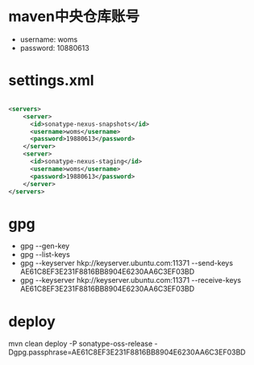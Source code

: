 # maven中央仓库账号

* username: woms
* password: 10880613 


# settings.xml

```xml

<servers>
    <server>
      <id>sonatype-nexus-snapshots</id>
      <username>woms</username>
      <password>19880613</password>
    </server>
    <server>
      <id>sonatype-nexus-staging</id>
      <username>woms</username>
      <password>19880613</password>
    </server>
</servers>

```

# gpg

- gpg --gen-key
- gpg --list-keys
- gpg --keyserver hkp://keyserver.ubuntu.com:11371 --send-keys AE61C8EF3E231F8816BB8904E6230AA6C3EF03BD
- gpg --keyserver hkp://keyserver.ubuntu.com:11371 --receive-keys AE61C8EF3E231F8816BB8904E6230AA6C3EF03BD

# deploy

mvn clean deploy -P sonatype-oss-release -Dgpg.passphrase=AE61C8EF3E231F8816BB8904E6230AA6C3EF03BD










